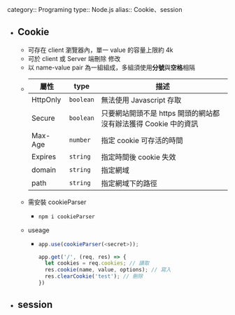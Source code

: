 category:: Programing
type:: Node.js
alias:: Cookie、session

- ## Cookie
	- 可存在 client 瀏覽器內，單一 value 的容量上限約 4k
	- 可於 client 或 Server 端刪除 修改
	- 以 name-value pair 為一組組成，多組須使用**分號**與**空格**相隔
	- |屬性|type|描述|
	  |--|--|--|
	  |HttpOnly|`boolean`|無法使用 Javascript 存取|
	  |Secure|`boolean`|只要網站開頭不是 https 開頭的網站都沒有辦法獲得 Cookie 中的資訊|
	  |Max-Age|`number`|指定 cookie 可存活的時間|
	  |Expires|`string`|指定時間後 cookie 失效|
	  |domain|`string`|指定網域|
	  |path|`string`|指定網域下的路徑|
	- 需安裝 cookieParser
		- ```bash
		  npm i cookieParser
		  ```
	- useage
		- ```javascript
		  app.use(cookieParser(<secret>));
		  
		  app.get('/', (req, res) => {
		    let cookies = req.cookies; // 讀取
		    res.cookie(name, value, options); // 寫入
		    res.clearCookie('test'); // 刪除
		  })
		  ```
- ## session